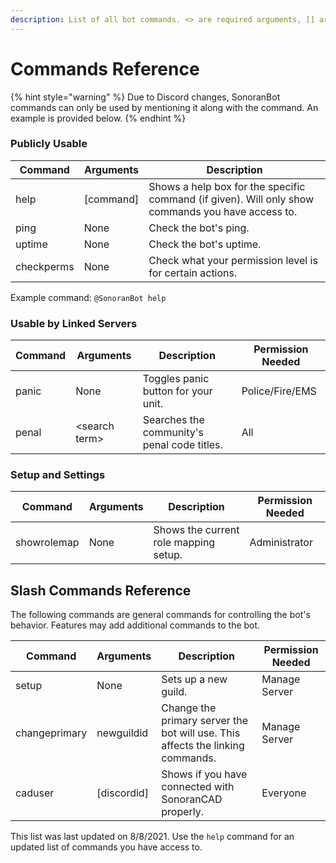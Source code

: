 ```yaml
---
description: List of all bot commands. <> are required arguments, [] are optional.
---
```


# Commands Reference

{% hint style="warning" %}
Due to Discord changes, SonoranBot commands can only be used by mentioning it along with the command. An example is provided below.
{% endhint %}

### Publicly Usable

| Command    | Arguments  | Description                                                                                       |
| ---------- | ---------- | ------------------------------------------------------------------------------------------------- |
| help       | \[command] | Shows a help box for the specific command (if given). Will only show commands you have access to. |
| ping       | None       | Check the bot's ping.                                                                             |
| uptime     | None       | Check the bot's uptime.                                                                           |
| checkperms | None       | Check what your permission level is for certain actions.                                          |

Example command: `@SonoranBot help`

### Usable by Linked Servers

| Command | Arguments      | Description                                 | Permission Needed |
| ------- | -------------- | ------------------------------------------- | ----------------- |
| panic   | None           | Toggles panic button for your unit.         | Police/Fire/EMS   |
| penal   | \<search term> | Searches the community's penal code titles. | All               |

### Setup and Settings

| Command     | Arguments | Description                           | Permission Needed |
| ----------- | --------- | ------------------------------------- | ----------------- |
| showrolemap | None      | Shows the current role mapping setup. | Administrator     |

## Slash Commands Reference

The following commands are general commands for controlling the bot's behavior. Features may add additional commands to the bot.

| Command       | Arguments    | Description                                                                    | Permission Needed |
| ------------- | ------------ | ------------------------------------------------------------------------------ | ----------------- |
| setup         | None         | Sets up a new guild.                                                           | Manage Server     |
| changeprimary | newguildid   | Change the primary server the bot will use. This affects the linking commands. | Manage Server     |
| caduser       | \[discordid] | Shows if you have connected with SonoranCAD properly.                          | Everyone          |

This list was last updated on 8/8/2021. Use the `help` command for an updated list of commands you have access to.
